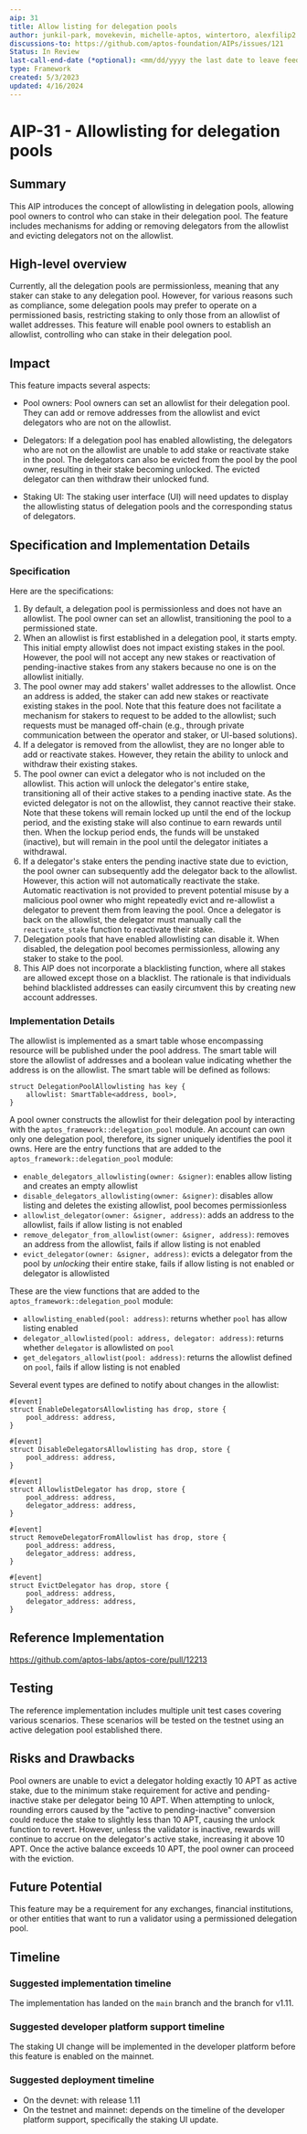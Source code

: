 ```yaml
---
aip: 31
title: Allow listing for delegation pools
author: junkil-park, movekevin, michelle-aptos, wintertoro, alexfilip2
discussions-to: https://github.com/aptos-foundation/AIPs/issues/121
Status: In Review
last-call-end-date (*optional): <mm/dd/yyyy the last date to leave feedbacks and reviews>
type: Framework
created: 5/3/2023
updated: 4/16/2024
---
```


# AIP-31 - Allowlisting for delegation pools

## Summary

This AIP introduces the concept of allowlisting in delegation pools, allowing pool owners to control who can stake in their delegation pool. The feature includes mechanisms for adding or removing delegators from the allowlist and evicting delegators not on the allowlist.

## High-level overview

Currently, all the delegation pools are permissionless, meaning that any staker can stake to any delegation pool. However, for various reasons such as compliance, some delegation pools may prefer to operate on a permissioned basis, restricting staking to only those from an allowlist of wallet addresses. This feature will enable pool owners to establish an allowlist, controlling who can stake in their delegation pool.

## Impact

This feature impacts several aspects:

* Pool owners: Pool owners can set an allowlist for their delegation pool. They can add or remove addresses from the allowlist and evict delegators who are not on the allowlist.

* Delegators: If a delegation pool has enabled allowlisting, the delegators who are not on the allowlist are unable to add stake or reactivate stake in the pool. The delegators can also be evicted from the pool by the pool owner, resulting in their stake becoming unlocked. The evicted delegator can then withdraw their unlocked fund.

* Staking UI: The staking user interface (UI) will need updates to display the allowlisting status of delegation pools and the corresponding status of delegators.

## Specification and Implementation Details

### Specification
Here are the specifications:
1. By default, a delegation pool is permissionless and does not have an allowlist. The pool owner can set an allowlist, transitioning the pool to a permissioned state.
2. When an allowlist is first established in a delegation pool, it starts empty. This initial empty allowlist does not impact existing stakes in the pool. However, the pool will not accept any new stakes or reactivation of pending-inactive stakes from any stakers because no one is on the allowlist initially.
3. The pool owner may add stakers' wallet addresses to the allowlist. Once an address is added, the staker can add new stakes or reactivate existing stakes in the pool. Note that this feature does not facilitate a mechanism for stakers to request to be added to the allowlist; such requests must be managed off-chain (e.g., through private communication between the operator and staker, or UI-based solutions).
4. If a delegator is removed from the allowlist, they are no longer able to add or reactivate stakes. However, they retain the ability to unlock and withdraw their existing stakes.
5. The pool owner can evict a delegator who is not included on the allowlist. This action will unlock the delegator's entire stake, transitioning all of their active stakes to a pending inactive state. As the evicted delegator is not on the allowlist, they cannot reactive their stake. Note that these tokens will remain locked up until the end of the lockup period, and the existing stake will also continue to earn rewards until then. When the lockup period ends, the funds will be unstaked (inactive), but will remain in the pool until the delegator initiates a withdrawal.
6. If a delegator's stake enters the pending inactive state due to eviction, the pool owner can subsequently add the delegator back to the allowlist. However, this action will not automatically reactivate the stake. Automatic reactivation is not provided to prevent potential misuse by a malicious pool owner who might repeatedly evict and re-allowlist a delegator to prevent them from leaving the pool. Once a delegator is back on the allowlist, the delegator must manually call the `reactivate_stake` function to reactivate their stake.
7. Delegation pools that have enabled allowlisting can disable it. When disabled, the delegation pool becomes permissionless, allowing any staker to stake to the pool.
8. This AIP does not incorporate a blacklisting function, where all stakes are allowed except those on a blacklist. The rationale is that individuals behind blacklisted addresses can easily circumvent this by creating new account addresses.

### Implementation Details

The allowlist is implemented as a smart table whose encompassing resource will be published under the pool address. The smart table will store the allowlist of addresses and a boolean value indicating whether the address is on the allowlist. The smart table will be defined as follows:
```
struct DelegationPoolAllowlisting has key {
    allowlist: SmartTable<address, bool>,
}
```

A pool owner constructs the allowlist for their delegation pool by interacting with the `aptos_framework::delegation_pool` module. An account can own only one delegation pool, therefore, its signer uniquely identifies the pool it owns. Here are the entry functions that are added to the `aptos_framework::delegation_pool` module:
- `enable_delegators_allowlisting(owner: &signer)`: enables allow listing and creates an empty allowlist
- `disable_delegators_allowlisting(owner: &signer)`: disables allow listing and deletes the existing allowlist, pool becomes permissionless
- `allowlist_delegator(owner: &signer, address)`: adds an address to the allowlist, fails if allow listing is not enabled
- `remove_delegator_from_allowlist(owner: &signer, address)`: removes an address from the allowlist, fails if allow listing is not enabled
- `evict_delegator(owner: &signer, address)`: evicts a delegator from the pool by *unlocking* their entire stake, fails if allow listing is not enabled or delegator is allowlisted

These are the view functions that are added to the `aptos_framework::delegation_pool` module:
- `allowlisting_enabled(pool: address)`: returns whether `pool` has allow listing enabled
- `delegator_allowlisted(pool: address, delegator: address)`: returns whether `delegator` is allowlisted on `pool`
- `get_delegators_allowlist(pool: address)`: returns the allowlist defined on `pool`, fails if allow listing is not enabled

Several event types are defined to notify about changes in the allowlist:
```
#[event]
struct EnableDelegatorsAllowlisting has drop, store {
    pool_address: address,
}

#[event]
struct DisableDelegatorsAllowlisting has drop, store {
    pool_address: address,
}

#[event]
struct AllowlistDelegator has drop, store {
    pool_address: address,
    delegator_address: address,
}

#[event]
struct RemoveDelegatorFromAllowlist has drop, store {
    pool_address: address,
    delegator_address: address,
}

#[event]
struct EvictDelegator has drop, store {
    pool_address: address,
    delegator_address: address,
}
```

## Reference Implementation

https://github.com/aptos-labs/aptos-core/pull/12213

## Testing

The reference implementation includes multiple unit test cases covering various scenarios. These scenarios will be tested on the testnet using an active delegation pool established there.

## Risks and Drawbacks

Pool owners are unable to evict a delegator holding exactly 10 APT as active stake, due to the minimum stake requirement for active and pending-inactive stake per delegator being 10 APT. When attempting to unlock, rounding errors caused by the "active to pending-inactive" conversion could reduce the stake to slightly less than 10 APT, causing the unlock function to revert. However, unless the validator is inactive, rewards will continue to accrue on the delegator's active stake, increasing it above 10 APT. Once the active balance exceeds 10 APT, the pool owner can proceed with the eviction.

## Future Potential

This feature may be a requirement for any exchanges, financial institutions, or other entities that want to run a validator using a permissioned delegation pool.

## Timeline

### Suggested implementation timeline
The implementation has landed on the `main` branch and the branch for v1.11.

### Suggested developer platform support timeline
The staking UI change will be implemented in the developer platform before this feature is enabled on the mainnet.

### Suggested deployment timeline
* On the devnet: with release 1.11
* On the testnet and mainnet: depends on the timeline of the developer platform support, specifically the staking UI update.

